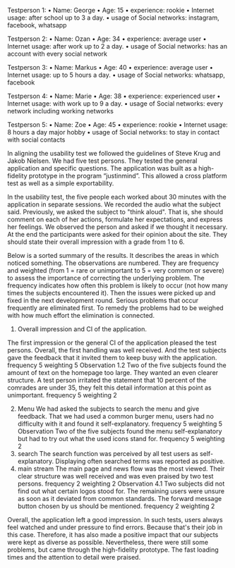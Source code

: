 Testperson 1:
•	Name: 				George
•	Age: 				15
•	experience: 			rookie
•	Internet usage: 		after school up to 3 a day.
•	usage of Social networks: 	instagram, facebook, whatsapp

Testperson 2:
•	Name: 				Ozan
•	Age: 				34
•	experience: 			average user
•	Internet usage: 		after work up to 2 a day.
•	usage of Social networks: 	has an account with every social network

Testperson 3:
•	Name: 				Markus
•	Age: 				40
•	experience: 			average user
•	Internet usage: 		up to 5 hours a day.
•	usage of Social networks: 	whatsapp, facebook

Testperson 4:
•	Name: 				Marie
•	Age: 				38
•	experience: 			experienced user
•	Internet usage: 		with work up to 9 a day.
•	usage of Social networks: 	every network including working networks

Testperson 5:
•	Name: 				Zoe
•	Age: 				45
•	experience: 			rookie
•	Internet usage: 		8 hours a day major hobby
•	usage of Social networks: 	to stay in contact with social contacts

In aligning the usability test we followed the guidelines of Steve Krug and Jakob Nielsen.
We had five test persons. They tested the general application and specific questions.
The application was built as a high-fidelity prototype in the program “justinmind”. This allowed a cross platform test as well as a simple exportability.

In the usability test, the five people each worked about 30 minutes with the application in separate sessions. We recorded the audio what the subject said. Previously, we asked the subject to "think aloud". That is, she should comment on each of her actions, formulate her expectations, and express her feelings. We observed the person and asked if we thought it necessary.
At the end the participants were asked for their opinion about the site. They should state their overall impression with a grade from 1 to 6.

Below is a sorted summary of the results.
It describes the areas in which noticed something. The observations are numbered. They are frequency and weighted (from 1 = rare or unimportant to 5 = very common or severe) to assess the importance of correcting the underlying problem.
The frequency indicates how often this problem is likely to occur (not how many times the subjects encountered it).
Then the issues were picked up and fixed in the next development round. Serious problems that occur frequently are eliminated first.
To remedy the problems had to be weighed with how much effort the elimination is connected.
1) Overall impression and CI of the application.

The first impression or the general CI of the application pleased the test persons. Overall, the first handling was well received. And the test subjects gave the feedback that it invited them to keep busy with the application.
frequency
5
weighting
5
Observation 1.2
Two of the five subjects found the amount of text on the homepage too large. They wanted an even clearer structure. A test person irritated the statement that 10 percent of the comrades are under 35, they felt this detail information at this point as unimportant.
frequency
5
weighting
2

2) Menu
We had asked the subjects to search the menu and give feedback.
That we had used a common burger menu, users had no difficulty with it and found it self-explanatory.
frequency
5
weighting
5
Observation
Two of the five subjects found the menu self-explanatory but had to try out what the used icons stand for.
frequency
5
weighting
2
3) search
The search function was perceived by all test users as self-explanatory. Displaying often searched terms was reported as positive.
4) main stream
The main page and news flow was the most viewed. Their clear structure was well received and was even praised by two test persons.
frequency
2
weighting
2
Observation 4.1
Two subjects did not find out what certain logos stood for. The remaining users were unsure as soon as it deviated from common standards. The forward message button chosen by us should be mentioned.
frequency
2
weighting
2

Overall, the application left a good impression. In such tests, users always feel watched and under pressure to find errors.
Because that's their job in this case. Therefore, it has also made a positive impact that our subjects were kept as diverse as possible.
Nevertheless, there were still some problems, but came through the high-fidelity prototype.
The fast loading times and the attention to detail were praised.
